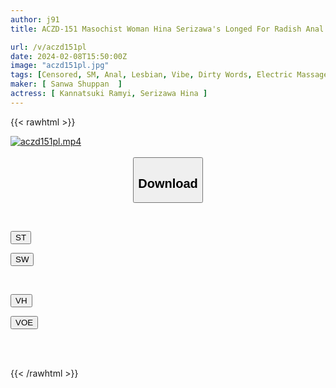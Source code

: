 ```yaml
---
author: j91
title: ACZD-151 Masochist Woman Hina Serizawa's Longed For Radish Anal Expansion

url: /v/aczd151pl
date: 2024-02-08T15:50:00Z
image: "aczd151pl.jpg"
tags: [Censored, SM, Anal, Lesbian, Vibe, Dirty Words, Electric Massager, Documentary, Foreign Objects, Butt, Close Up, Speculum, Submissive Woman	]
maker: [ Sanwa Shuppan  ]
actress: [ Kannatsuki Ramyi, Serizawa Hina ]
---
```



{{< rawhtml >}}

<div class="video" data-videoid="Kg6GoeV87pF0Q6X">
    <a href="javascript:;">
        <img src="/v/aczd151pl/aczd151pl.jpg" width="WIDTH" height="HEIGHT" alt="aczd151pl.mp4" loading="lazy">
    </a>
</div>

<script type="text/javascript" src="https://j91.asia/asset/on-demand-st.js"></script>

<br>
  <link rel="stylesheet" href="https://j91.asia/asset/bs5.css">
  
  <center>
  <button class="btn btn-primary" type="button" data-bs-toggle="collapse" data-bs-target=".multi-collapse" aria-expanded="false" aria-controls="multiCollapseExample1 multiCollapseExample2"><h2>Download</h2></button></center>
</p>
<div class="row">
  <div class="col">
    <div class="collapse multi-collapse" id="multiCollapseExample1">
      <div class="card card-body">
	      	      <br>
<div class="buttons">  
<p><a href="https://streamtape.to/v/Kg6GoeV87pF0Q6X" target="_blank"><button class="btn-hover color-3"><i class="fa fa-download"></i> ST</button></a></p>
<p><a href="https://cdnwish.com/rxc2vd9mivzs" target="_blank"><button class="btn-hover color-2"><i class="fa fa-download"></i> SW</button></a></p></div>
    </div>
  </div>
</div>
  <div class="col">
    <div class="collapse multi-collapse" id="multiCollapseExample2">
      <div class="card card-body">
	      <br>
<div class="buttons">
<p><a href="https://vidhidepro.com/f/522naa04obqm" target="_blank"><button class="btn-hover color-9"><i class="fa fa-download"></i> VH</button></a></p>
<p><a href="https://voe.sx/l50ipecumoj6"><button class="btn-hover color-8"><i class="fa fa-download"></i> VOE</button></a></p></div>
<br><br>
      </div>
    </div>
  </div>
</div>

{{< /rawhtml >}}